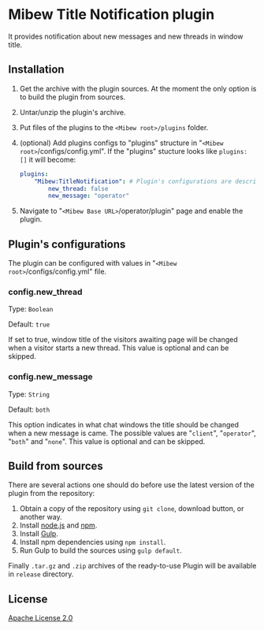 # Mibew Title Notification plugin

It provides notification about new messages and new threads in window title.


## Installation

1. Get the archive with the plugin sources. At the moment the only option is to build the plugin from sources.

2. Untar/unzip the plugin's archive.

3. Put files of the plugins to the `<Mibew root>/plugins`  folder.

4. (optional) Add plugins configs to "plugins" structure in "`<Mibew root>`/configs/config.yml". If the "plugins" stucture looks like `plugins: []` it will become:
    ```yaml
    plugins:
        "Mibew:TitleNotification": # Plugin's configurations are described below
            new_thread: false
            new_message: "operator"
    ```

5. Navigate to "`<Mibew Base URL>`/operator/plugin" page and enable the plugin.


## Plugin's configurations

The plugin can be configured with values in "`<Mibew root>`/configs/config.yml" file.

### config.new_thread

Type: `Boolean`

Default: `true`

If set to true, window title of the visitors awaiting page will be changed when a visitor starts a new thread.
This value is optional and can be skipped.

### config.new_message

Type: `String`

Default: `both`

This option indicates in what chat windows the title should be changed when a new message is came.
The possible values are "`client`", "`operator`", "`both`" and "`none`". This value is optional and can be skipped.


## Build from sources

There are several actions one should do before use the latest version of the plugin from the repository:

1. Obtain a copy of the repository using `git clone`, download button, or another way.
2. Install [node.js](http://nodejs.org/) and [npm](https://www.npmjs.org/).
3. Install [Gulp](http://gulpjs.com/).
4. Install npm dependencies using `npm install`.
5. Run Gulp to build the sources using `gulp default`.

Finally `.tar.gz` and `.zip` archives of the ready-to-use Plugin will be available in `release` directory.


## License

[Apache License 2.0](http://www.apache.org/licenses/LICENSE-2.0.html)
